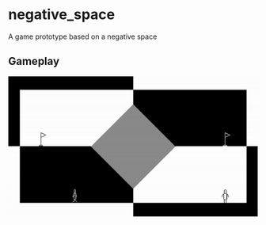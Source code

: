 # negative_space
A game prototype based on a negative space


## Gameplay

![gameplay gif](/images/gameplay.gif)

